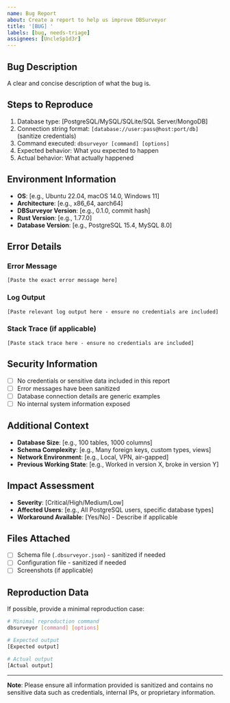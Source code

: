 ```yaml
---
name: Bug Report
about: Create a report to help us improve DBSurveyor
title: '[BUG] '
labels: [bug, needs-triage]
assignees: [UncleSp1d3r]
---
```


## Bug Description

A clear and concise description of what the bug is.

## Steps to Reproduce

1. Database type: [PostgreSQL/MySQL/SQLite/SQL Server/MongoDB]
2. Connection string format: `[database://user:pass@host:port/db]` (sanitize credentials)
3. Command executed: `dbsurveyor [command] [options]`
4. Expected behavior: What you expected to happen
5. Actual behavior: What actually happened

## Environment Information

- **OS**: [e.g., Ubuntu 22.04, macOS 14.0, Windows 11]
- **Architecture**: [e.g., x86_64, aarch64]
- **DBSurveyor Version**: [e.g., 0.1.0, commit hash]
- **Rust Version**: [e.g., 1.77.0]
- **Database Version**: [e.g., PostgreSQL 15.4, MySQL 8.0]

## Error Details

### Error Message

```text
[Paste the exact error message here]
```

### Log Output

```text
[Paste relevant log output here - ensure no credentials are included]
```

### Stack Trace (if applicable)

```text
[Paste stack trace here - ensure no credentials are included]
```

## Security Information

- [ ] No credentials or sensitive data included in this report
- [ ] Error messages have been sanitized
- [ ] Database connection details are generic examples
- [ ] No internal system information exposed

## Additional Context

- **Database Size**: [e.g., 100 tables, 1000 columns]
- **Schema Complexity**: [e.g., Many foreign keys, custom types, views]
- **Network Environment**: [e.g., Local, VPN, air-gapped]
- **Previous Working State**: [e.g., Worked in version X, broke in version Y]

## Impact Assessment

- **Severity**: [Critical/High/Medium/Low]
- **Affected Users**: [e.g., All PostgreSQL users, specific database types]
- **Workaround Available**: [Yes/No] - Describe if applicable

## Files Attached

- [ ] Schema file (`.dbsurveyor.json`) - sanitized if needed
- [ ] Configuration file - sanitized if needed
- [ ] Screenshots (if applicable)

## Reproduction Data

If possible, provide a minimal reproduction case:

```bash
# Minimal reproduction command
dbsurveyor [command] [options]

# Expected output
[Expected output]

# Actual output
[Actual output]
```

---

**Note**: Please ensure all information provided is sanitized and contains no sensitive data such as credentials, internal IPs, or proprietary information.

